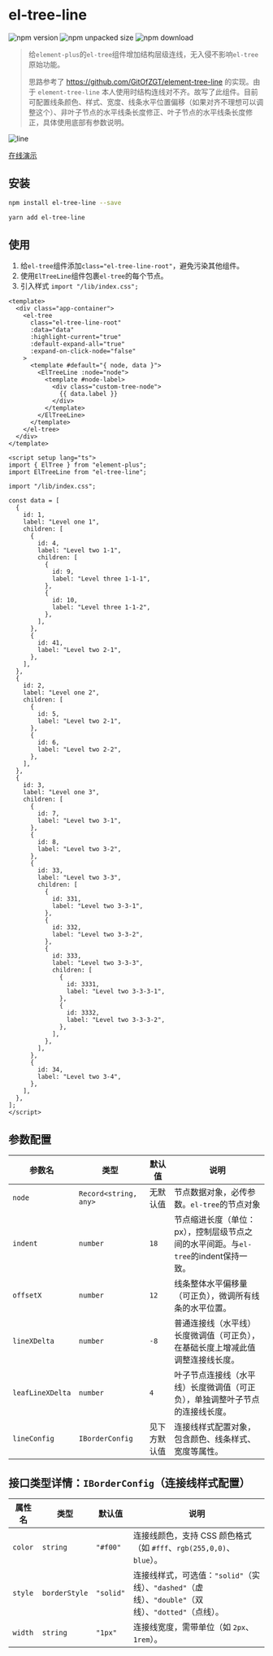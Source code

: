# el-tree-line

![npm version](https://img.shields.io/npm/v/el-tree-line)
![npm unpacked size](https://img.shields.io/npm/unpacked-size/el-tree-line)
![npm download](https://img.shields.io/npm/dt/el-tree-line)

> 给`element-plus`的`el-tree`组件增加结构层级连线，无入侵不影响`el-tree`原始功能。
>
> 思路参考了 https://github.com/GitOfZGT/element-tree-line 的实现。由于 `element-tree-line` 本人使用时结构连线对不齐。故写了此组件。目前可配置线条颜色、样式、宽度、线条水平位置偏移（如果对齐不理想可以调整这个）、非叶子节点的水平线条长度修正、叶子节点的水平线条长度修正，具体使用底部有参数说明。

![line](https://thesunset.github.io/el-tree-line/el-tree-line.jpg)

[在线演示](https://thesunset.github.io/el-tree-line/)

## 安装

```bash
npm install el-tree-line --save
```

```bash
yarn add el-tree-line
```

## 使用
1. 给`el-tree`组件添加`class="el-tree-line-root"`，避免污染其他组件。
2. 使用`ElTreeLine`组件包裹`el-tree`的每个节点。
3. 引入样式 `import "/lib/index.css";`
```vue
<template>
  <div class="app-container">
    <el-tree
      class="el-tree-line-root"
      :data="data"
      :highlight-current="true"
      :default-expand-all="true"
      :expand-on-click-node="false"
    >
      <template #default="{ node, data }">
        <ElTreeLine :node="node">
          <template #node-label>
            <div class="custom-tree-node">
              {{ data.label }}
            </div>
          </template>
        </ElTreeLine>
      </template>
    </el-tree>
  </div>
</template>

<script setup lang="ts">
import { ElTree } from "element-plus";
import ElTreeLine from "el-tree-line";

import "/lib/index.css";

const data = [
  {
    id: 1,
    label: "Level one 1",
    children: [
      {
        id: 4,
        label: "Level two 1-1",
        children: [
          {
            id: 9,
            label: "Level three 1-1-1",
          },
          {
            id: 10,
            label: "Level three 1-1-2",
          },
        ],
      },
      {
        id: 41,
        label: "Level two 2-1",
      },
    ],
  },
  {
    id: 2,
    label: "Level one 2",
    children: [
      {
        id: 5,
        label: "Level two 2-1",
      },
      {
        id: 6,
        label: "Level two 2-2",
      },
    ],
  },
  {
    id: 3,
    label: "Level one 3",
    children: [
      {
        id: 7,
        label: "Level two 3-1",
      },
      {
        id: 8,
        label: "Level two 3-2",
      },
      {
        id: 33,
        label: "Level two 3-3",
        children: [
          {
            id: 331,
            label: "Level two 3-3-1",
          },
          {
            id: 332,
            label: "Level two 3-3-2",
          },
          {
            id: 333,
            label: "Level two 3-3-3",
            children: [
              {
                id: 3331,
                label: "Level two 3-3-3-1",
              },
              {
                id: 3332,
                label: "Level two 3-3-3-2",
              },
            ],
          },
        ],
      },
      {
        id: 34,
        label: "Level two 3-4",
      },
    ],
  },
];
</script>
```

## 参数配置

| 参数名           | 类型                  | 默认值       | 说明                                                         |
| ---------------- | --------------------- | ------------ | ------------------------------------------------------------ |
| `node`           | `Record<string, any>` | 无默认值     | 节点数据对象，必传参数。`el-tree`的节点对象                  |
| `indent`         | `number`              | `18`         | 节点缩进长度（单位：px），控制层级节点之间的水平间距。与`el-tree`的indent保持一致。 |
| `offsetX`        | `number`              | `12`         | 线条整体水平偏移量（可正负），微调所有线条的水平位置。       |
| `lineXDelta`     | `number`              | `-8`         | 普通连接线（水平线）长度微调值（可正负），在基础长度上增减此值调整连接线长度。 |
| `leafLineXDelta` | `number`              | `4`          | 叶子节点连接线（水平线）长度微调值（可正负），单独调整叶子节点的连接线长度。 |
| `lineConfig`     | `IBorderConfig`       | 见下方默认值 | 连接线样式配置对象，包含颜色、线条样式、宽度等属性。         |

## 接口类型详情：`IBorderConfig`（连接线样式配置）

| 属性名  | 类型          | 默认值    | 说明                                                         |
| ------- | ------------- | --------- | ------------------------------------------------------------ |
| `color` | `string`      | `"#f00"`  | 连接线颜色，支持 CSS 颜色格式（如 `#fff`、`rgb(255,0,0)`、`blue`）。 |
| `style` | `borderStyle` | `"solid"` | 连接线样式，可选值：`"solid"`（实线）、`"dashed"`（虚线）、`"double"`（双线）、`"dotted"`（点线）。 |
| `width` | `string`      | `"1px"`   | 连接线宽度，需带单位（如 `2px`、`1rem`）。                   |
